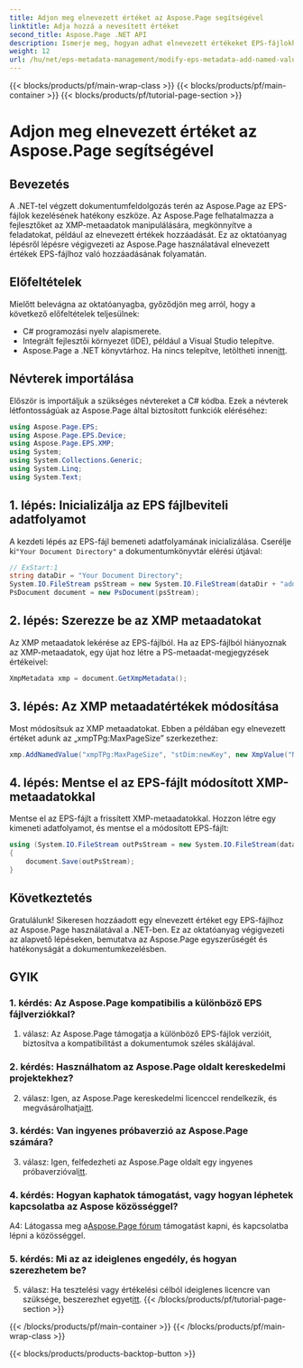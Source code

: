 ```yaml
---
title: Adjon meg elnevezett értéket az Aspose.Page segítségével
linktitle: Adja hozzá a nevesített értéket
second_title: Aspose.Page .NET API
description: Ismerje meg, hogyan adhat elnevezett értékeket EPS-fájlokhoz .NET-ben az Aspose.Page használatával. Ez az átfogó oktatóanyag lépésről lépésre végigvezeti a folyamaton.
weight: 12
url: /hu/net/eps-metadata-management/modify-eps-metadata-add-named-value/
---
```


{{< blocks/products/pf/main-wrap-class >}}
{{< blocks/products/pf/main-container >}}
{{< blocks/products/pf/tutorial-page-section >}}

# Adjon meg elnevezett értéket az Aspose.Page segítségével

## Bevezetés

A .NET-tel végzett dokumentumfeldolgozás terén az Aspose.Page az EPS-fájlok kezelésének hatékony eszköze. Az Aspose.Page felhatalmazza a fejlesztőket az XMP-metaadatok manipulálására, megkönnyítve a feladatokat, például az elnevezett értékek hozzáadását. Ez az oktatóanyag lépésről lépésre végigvezeti az Aspose.Page használatával elnevezett értékek EPS-fájlhoz való hozzáadásának folyamatán.

## Előfeltételek

Mielőtt belevágna az oktatóanyagba, győződjön meg arról, hogy a következő előfeltételek teljesülnek:

- C# programozási nyelv alapismerete.
- Integrált fejlesztői környezet (IDE), például a Visual Studio telepítve.
-  Aspose.Page a .NET könyvtárhoz. Ha nincs telepítve, letöltheti innen[itt](https://releases.aspose.com/page/net/).

## Névterek importálása

Először is importáljuk a szükséges névtereket a C# kódba. Ezek a névterek létfontosságúak az Aspose.Page által biztosított funkciók eléréséhez:

```csharp
using Aspose.Page.EPS;
using Aspose.Page.EPS.Device;
using Aspose.Page.EPS.XMP;
using System;
using System.Collections.Generic;
using System.Linq;
using System.Text;
```

## 1. lépés: Inicializálja az EPS fájlbeviteli adatfolyamot

 A kezdeti lépés az EPS-fájl bemeneti adatfolyamának inicializálása. Cserélje ki`"Your Document Directory"` a dokumentumkönyvtár elérési útjával:

```csharp
// ExStart:1
string dataDir = "Your Document Directory";
System.IO.FileStream psStream = new System.IO.FileStream(dataDir + "add_named_value_input.eps", System.IO.FileMode.Open, System.IO.FileAccess.Read);
PsDocument document = new PsDocument(psStream);
```

## 2. lépés: Szerezze be az XMP metaadatokat

Az XMP metaadatok lekérése az EPS-fájlból. Ha az EPS-fájlból hiányoznak az XMP-metaadatok, egy újat hoz létre a PS-metaadat-megjegyzések értékeivel:

```csharp
XmpMetadata xmp = document.GetXmpMetadata();
```

## 3. lépés: Az XMP metaadatértékek módosítása

Most módosítsuk az XMP metaadatokat. Ebben a példában egy elnevezett értéket adunk az „xmpTPg:MaxPageSize” szerkezethez:

```csharp
xmp.AddNamedValue("xmpTPg:MaxPageSize", "stDim:newKey", new XmpValue("NewValue"));
```

## 4. lépés: Mentse el az EPS-fájlt módosított XMP-metaadatokkal

Mentse el az EPS-fájlt a frissített XMP-metaadatokkal. Hozzon létre egy kimeneti adatfolyamot, és mentse el a módosított EPS-fájlt:

```csharp
using (System.IO.FileStream outPsStream = new System.IO.FileStream(dataDir + "add_named_value_output.eps", System.IO.FileMode.Create, System.IO.FileAccess.Write))
{
    document.Save(outPsStream);
}
```

## Következtetés

Gratulálunk! Sikeresen hozzáadott egy elnevezett értéket egy EPS-fájlhoz az Aspose.Page használatával a .NET-ben. Ez az oktatóanyag végigvezeti az alapvető lépéseken, bemutatva az Aspose.Page egyszerűségét és hatékonyságát a dokumentumkezelésben.

## GYIK

### 1. kérdés: Az Aspose.Page kompatibilis a különböző EPS fájlverziókkal?

1. válasz: Az Aspose.Page támogatja a különböző EPS-fájlok verzióit, biztosítva a kompatibilitást a dokumentumok széles skálájával.

### 2. kérdés: Használhatom az Aspose.Page oldalt kereskedelmi projektekhez?

 2. válasz: Igen, az Aspose.Page kereskedelmi licenccel rendelkezik, és megvásárolhatja[itt](https://purchase.aspose.com/buy).

### 3. kérdés: Van ingyenes próbaverzió az Aspose.Page számára?

 3. válasz: Igen, felfedezheti az Aspose.Page oldalt egy ingyenes próbaverzióval[itt](https://releases.aspose.com/).

### 4. kérdés: Hogyan kaphatok támogatást, vagy hogyan léphetek kapcsolatba az Aspose közösséggel?

 A4: Látogassa meg a[Aspose.Page fórum](https://forum.aspose.com/c/page/39) támogatást kapni, és kapcsolatba lépni a közösséggel.

### 5. kérdés: Mi az az ideiglenes engedély, és hogyan szerezhetem be?

 5. válasz: Ha tesztelési vagy értékelési célból ideiglenes licencre van szüksége, beszerezhet egyet[itt](https://purchase.aspose.com/temporary-license/).
{{< /blocks/products/pf/tutorial-page-section >}}

{{< /blocks/products/pf/main-container >}}
{{< /blocks/products/pf/main-wrap-class >}}

{{< blocks/products/products-backtop-button >}}
